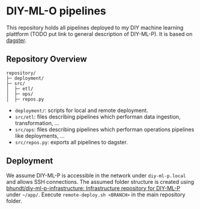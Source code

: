 # DIY-ML-O pipelines
This repository holds all pipelines deployed to my DIY machine learning plattform (TODO put link to general description of DIY-ML-P). It is based on [dagster](https://dagster.io/).

## Repository Overview
```
repository/
├─ deployment/
├─ src/
│  ├─ etl/
│  ├─ ops/
│  ├─ repos.py
```
- `deployment/`: scripts for local and remote deployment.
- `src/etl`: files describing pipelines which performan data ingestion, transformation, ...
- `src/ops`: files describing pipelines which performan operations pipelines like deployments, ...
- `src/repos.py`: exports all pipelines to dagster.

## Deployment
We assume DIY-ML-P is accessible in the network under `diy-ml-p.local` and allows SSH connections. The assumed folder structure is created using [bhundt/diy-ml-p-infrastructure: Infrastructure repository for DIY-ML-P](https://github.com/bhundt/diy-ml-p-infrastructure) under `~/app/`. Execute `remote-deploy.sh <BRANCH>` in the main repository folder.